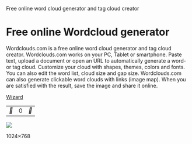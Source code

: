 Free online word cloud generator and tag cloud creator

# Free online Wordcloud generator

Wordclouds.com is a free online word cloud generator and tag cloud creator. Wordclouds.com works on your PC, Tablet or smartphone. Paste text, upload a document or open an URL to automatically generate a word- or tag cloud. Customize your cloud with shapes, themes, colors and fonts. You can also edit the word list, cloud size and gap size. Wordclouds.com can also generate clickable word clouds with links (image map). When you are satisfied with the result, save the image and share it online.

[Wizard](#)

|     |     |     |
| --- | --- | --- |
| ** | 0   | ** |

![](../_resources/a7ed0fef9b5f425919341f1ec894cc60.png)

1024×768